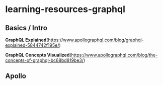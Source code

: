 # learning-resources-graphql

## Basics / Intro
**GraphQL Explained**(https://www.apollographql.com/blog/graphql-explained-5844742f195e/)

**GraphQL Concepts Visualized**(https://www.apollographql.com/blog/the-concepts-of-graphql-bc68bd819be3/)

## Apollo
